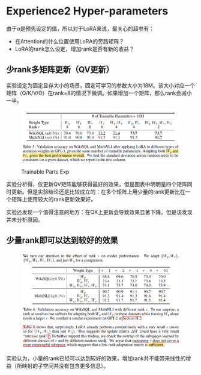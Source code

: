 # Experience2 Hyper-parameters

由于$\alpha$是预先设定的值，所以对于LoRA来说，最关心的超参有：

* 在Attention的什么位置使用LoRA的旁路矩阵？
* LoRA的rank怎么设定，增加rank是否有新的收益？

## 少rank多矩阵更新（QV更新）

实验设定为固定显存大小的场景，固定可学习的参数大小为18M。该大小对应一个矩阵（Q/K/V/O）在rank=8的情况下微调。如果增加一个矩阵，那么rank会减小一半。

<figure><img src="../../.gitbook/assets/Image_20240119172639.png" alt=""><figcaption><p>Trainable Parts Exp</p></figcaption></figure>

实验分析得，仅更新QV矩阵能够获得最好的效果，但是图表中明明是四个矩阵同时更新。但是实验结论还是比较成立的：在多个矩阵上用少量的rank更新比在一个矩阵上使用较大的rank更新效果好。

实验还发现一个值得注意的地方：在QK上更新会导致效果显著下降。但是该发现并未分析原因。

## 少量rank即可以达到较好的效果

<figure><img src="../../.gitbook/assets/Image_20240119173104.png" alt=""><figcaption></figcaption></figure>

实验认为，小量的rank已经可以达到较好的效果，增加rank并不能带来线性的增益（所映射的子空间并没有包含更多信息）。
